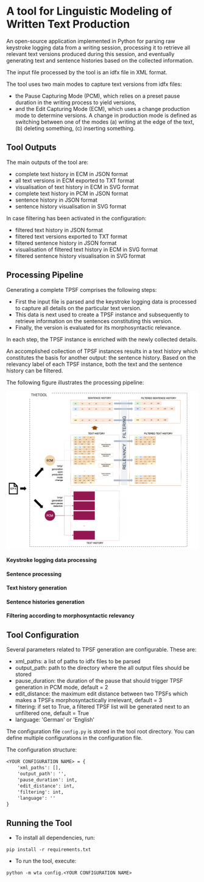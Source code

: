 # A tool for Linguistic Modeling of Written Text Production

An open-source application implemented in Python for parsing raw keystroke logging data from a writing session, processing it to retrieve all relevant text versions produced during this session, and eventually generating text and sentence histories based on the collected information. 

The input file processed by the tool is an idfx file in XML format.

The tool uses two main modes to capture text versions from idfx files: 
* the Pause Capturing Mode (PCM), which relies on a preset pause duration in the writing process to yield versions, 
* and the Edit Capturing Mode (ECM), which uses a change production mode to determine versions. A  change  in  production  mode  is  defined  as switching between one of the modes (a) writing at the edge of the text, (b) deleting something, (c) inserting something.

## Tool Outputs

The main outputs of the tool are:
* complete text history in ECM in JSON format
* all text versions in ECM exported to TXT format
* visualisation of text history in ECM in SVG format
* complete text history in PCM in JSON format
* sentence history in JSON format
* sentence history visualisation in SVG format

In case filtering has been activated in the configuration:
* filtered text history in JSON format
* filtered text versions exported to TXT format 
* filtered sentence history in JSON format
* visualisation of filtered text history in ECM in SVG format
* filtered sentence history visualisation in SVG format

## Processing Pipeline

Generating a complete TPSF comprises the following steps: 
* First the input file is parsed and the keystroke logging data is processed to capture all details on the particular text version. 
* This data is next used to create a TPSF instance and subsequently to retrieve information on the sentences constituting this version. 
* Finally, the version is evaluated for its morphosyntactic relevance. 

In each step, the TPSF instance is enriched with the newly collected details.

An accomplished collection of TPSF instances results in a text history which constitutes the basis for another output: the sentence history. Based on the relevancy label of each TPSF instance, both the text and the sentence history can be filtered. 

The following figure illustrates the processing pipeline:

![Processing Pipeline](https://github.com/mulasik/wta/blob/main/docs/charts/Concept_Overview.png)

#### Keystroke logging data processing
#### Sentence processing
#### Text history generation
#### Sentence histories generation
#### Filtering according to morphosyntactic relevancy



## Tool Configuration

Several parameters related to TPSF generation are configurable. These are:
* xml_paths: a list of paths to idfx files to be parsed
* output_path: path to the directory where the all output files should be stored
* pause_duration: the duration of the pause that should trigger TPSF generation in PCM mode, default = 2
* edit_distance: the maximum edit distance between two TPSFs which makes a TPSFs morphosyntactically irrelevant, default = 3
* filtering: if set to True, a filtered TPSF list will be generated next to an unfiltered one, default = True
* language: 'German' or 'English'

The configuration file ```config.py``` is stored in the tool root directory. You can define multiple configurations in the configuration file.

The configuration structure:

```
<YOUR CONFIGURATION NAME> = {
    'xml_paths': [],
    'output_path': '',
    'pause_duration': int,
    'edit_distance': int,
    'filtering': int,
    'language': ''
}
```

## Running the Tool

* To install all dependencies, run: 

```
pip install -r requirements.txt
```

* To run the tool, execute:

```
python -m wta config.<YOUR CONFIGURATION NAME>
```




